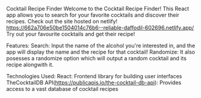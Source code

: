 


Cocktail Recipe Finder Welcome to the Cocktail Recipe Finder! This React app allows you to search for your favorite cocktails and discover their recipes.
Check out the site hosted on netlify! https://662a706e50be1504014c76b6--reliable-daffodil-602696.netlify.app/
Try out your favourite cocktails and get their recipe!

Features: Search: Input the name of the alcohol you're interested in, and the app will display the name and the recipe for that cocktail! Randomize: It also posesses a randomize option which will output a random cocktail and its recipe alongwith it.

Technologies Used: React: Frontend library for building user interfaces TheCocktailDB API(https://publicapis.io/the-cocktail-db-api): Provides access to a vast database of cocktail recipes
